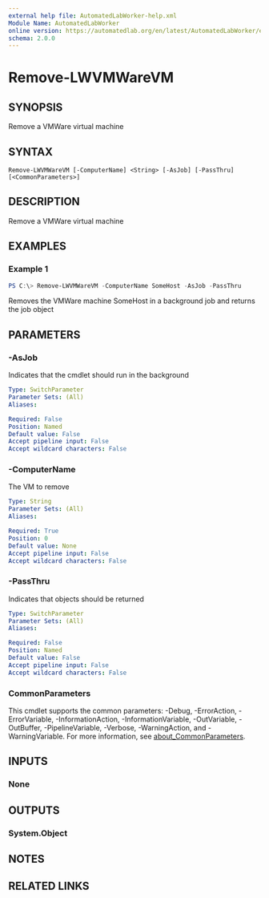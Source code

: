 ```yaml
---
external help file: AutomatedLabWorker-help.xml
Module Name: AutomatedLabWorker
online version: https://automatedlab.org/en/latest/AutomatedLabWorker/en-us/Remove-LWVMWareVM
schema: 2.0.0
---
```


# Remove-LWVMWareVM

## SYNOPSIS
Remove a VMWare virtual machine

## SYNTAX

```
Remove-LWVMWareVM [-ComputerName] <String> [-AsJob] [-PassThru] [<CommonParameters>]
```

## DESCRIPTION
Remove a VMWare virtual machine

## EXAMPLES

### Example 1
```powershell
PS C:\> Remove-LWVMWareVM -ComputerName SomeHost -AsJob -PassThru
```

Removes the VMWare machine SomeHost in a background job and returns the job object

## PARAMETERS

### -AsJob
Indicates that the cmdlet should run in the background

```yaml
Type: SwitchParameter
Parameter Sets: (All)
Aliases:

Required: False
Position: Named
Default value: False
Accept pipeline input: False
Accept wildcard characters: False
```

### -ComputerName
The VM to remove

```yaml
Type: String
Parameter Sets: (All)
Aliases:

Required: True
Position: 0
Default value: None
Accept pipeline input: False
Accept wildcard characters: False
```

### -PassThru
Indicates that objects should be returned

```yaml
Type: SwitchParameter
Parameter Sets: (All)
Aliases:

Required: False
Position: Named
Default value: False
Accept pipeline input: False
Accept wildcard characters: False
```

### CommonParameters
This cmdlet supports the common parameters: -Debug, -ErrorAction, -ErrorVariable, -InformationAction, -InformationVariable, -OutVariable, -OutBuffer, -PipelineVariable, -Verbose, -WarningAction, and -WarningVariable. For more information, see [about_CommonParameters](http://go.microsoft.com/fwlink/?LinkID=113216).

## INPUTS

### None
## OUTPUTS

### System.Object
## NOTES

## RELATED LINKS

